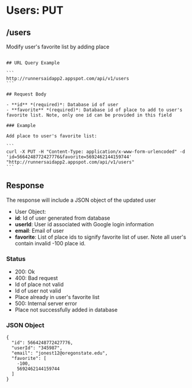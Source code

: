 # Users: PUT

## /users

Modify user's favorite list by adding place

~~~

## URL Query Example

```
http://runnersaidapp2.appspot.com/api/v1/users
```

## Request Body

- **id** *(required)*: Database id of user
- **favorite** *(required)*: Database id of place to add to user's favorite list. Note, only one id can be provided in this field

### Example

Add place to user's favorite list:

```
curl -X PUT -H "Content-Type: application/x-www-form-urlencoded" -d 'id=5664248772427776&favorite=5692462144159744' "http://runnersaidapp2.appspot.com/api/v1/users"
```

~~~

## Response

The response will include a JSON object of the updated user

- User Object:
 - **id**: Id of user generated from database
 - **userId**: User id associated with Google login information
 - **email**: Email of user
 - **favorite**: List of place ids to signify favorite list of user. Note all user's contain invalid -100 place id.

### Status
- 200: Ok
- 400: Bad request
 - Id of place not valid
 - Id of user not valid
 - Place already in user's favorite list
- 500: Internal server error
 - Place not successfully added in database


### JSON Object

```
{
  "id": 5664248772427776,
  "userId": "345987",
  "email": "jonest12@oregonstate.edu",
  "favorite": [
    -100,
    5692462144159744
  ]
}
```